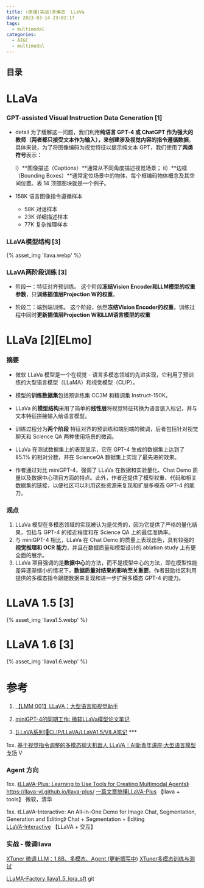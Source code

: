 ```yaml
---
title: (原理|实战)多模态  LLaVa
date: 2023-03-14 23:02:17
tags:
  - multimodal
categories:
  - AIGC  
  - multimodal
---
```


<p></p>
<!-- more -->

## 目录
<!-- toc -->

# LLaVa
### GPT-assisted Visual Instruction Data Generation [1]
+ detail
  为了缓解这一问题，我们利用**纯语言 GPT-4 或 ChatGPT 作为强大的教师（两者都只接受文本作为输入），来创建涉及视觉内容的指令遵循数据**。具体来说，为了将图像编码为视觉特征以提示纯文本 GPT，我们使用了**两类符号**表示：

    i）**图像描述（Captions）**通常从不同角度描述视觉场景；
    ii）**边框（Bounding Boxes）**通常定位场景中的物体，每个框编码物体概念及其空间位置。表 14 顶部图块就是一个例子。


+ 158K   语言图像指令遵循样本
  + 58K  对话样本
  + 23K  详细描述样本 
  + 77K  复杂推理样本


### LLaVA模型结构 [3]
{% asset_img  'llava.webp' %}


### LLaVA两阶段训练 [3] 
+ 阶段一：特征对齐预训练。
  这个阶段**冻结Vision Encoder和LLM模型的权重参数**，只**训练插值层Projection W的权重**。
  
+ 阶段二：端到端训练。
  这个阶段，依然**冻结Vision Encoder的权重**，训练过程中同时**更新插值层Projection W和LLM语言模型的权重**
  

# LLaVa [2][ELmo]

### 摘要
+ 微软 LLaVa 模型是一个在视觉 - 语言多模态领域的先进实现，它利用了预训练的大型语言模型（LLaMA）和视觉模型（CLIP）。

+ 模型的**训练数据集**包括预训练集 CC3M 和精调集 Instruct-150K。

+ LLaVa 的**模型结构**采用了简单的**线性层**将视觉特征转换为语言嵌入标记，并与文本特征拼接输入给语言模型。

+ 训练过程分为**两个阶段**
  特征对齐的预训练和端到端的微调，后者包括针对视觉聊天和 Science QA 两种使用场景的微调。
  
+ LLaVa 在测试数据集上的表现显示，它在 GPT-4 生成的数据集上达到了 85.1% 的相对分数，并在 ScienceQA 数据集上实现了最先进的效果。

+ 作者通过对比 miniGPT-4，强调了 LLaVa 在数据和实验量化、Chat Demo 质量以及数据中心项目方面的特点。此外，作者还提供了模型权重、代码和相关数据集的链接，以便社区可以利用这些资源来复现和扩展多模态 GPT-4 的能力。

### 观点
1. LLaVa 模型在多模态领域的实现被认为是优秀的，因为它提供了严格的量化结果，包括与 GPT-4 的接近程度和在 Science QA 上的最佳准确率。
2. 与 miniGPT-4 相比，LLaVa 在 Chat Demo 的质量上表现出色，具有较强的**视觉推理和 OCR 能力**，并且在数据质量和模型设计的 ablation study 上有更全面的展示。
3. LLaVa 项目强调的是**数据中心**的方法，而不是模型中心的方法，即在模型性能差异逐渐缩小的情况下，**数据质量对结果的影响至关重要**。作者鼓励社区利用提供的多模态指令跟随数据来复现和进一步扩展多模态 GPT-4 的能力。

# LLaVA 1.5 [3] 
{% asset_img  'llava1.5.webp' %}


# LLaVA 1.6 [3] 
{% asset_img  'llava1.6.webp' %}


# 参考
1. [【LMM 001】LLaVA：大型语言和视觉助手](https://datac.blog.csdn.net/article/details/135329498)

2. [miniGPT-4的同期工作: 微软LLaVa模型论文笔记](https://zhuanlan.zhihu.com/p/625723805)

3. [[LLaVA系列]📒CLIP/LLaVA/LLaVA1.5/VILA笔记](https://zhuanlan.zhihu.com/p/683137074) ***

1xx. [基于视觉指令调整的多模态聊天机器人 LLaVA｜AI新青年讲座·大型语言模型专场](https://apposcmf8kb5033.pc.xiaoe-tech.com/live_pc/l_64a7d4fde4b0d1e42e7fc7e6) V

### Agent 方向
1xx. [《LLaVA-Plus: Learning to Use Tools for Creating Multimodal Agents》 ](https://arxiv.org/pdf/2311.05437)
    https://llava-vl.github.io/llava-plus/
   [一篇文章搞懂LLaVA-Plus](https://zhuanlan.zhihu.com/p/679038553)
   【llava + tools】  微软，清华
    
1xx. 《LLaVA-Interactive: An All-in-One Demo for Image Chat, Segmentation, Generation and Editing》 Chat + Segmentation + Editing  
    [LLaVA-Interactive](https://llava-vl.github.io/llava-interactive/)
   【LLaVA + 交互】
   
###  实战 - 微调llava 
[XTuner 微调 LLM：1.8B、多模态、Agent (更新撰写中)](https://github.com/InternLM/Tutorial/blob/camp2/xtuner/readme.md)
[XTuner多模态训练与测试](https://github.com/InternLM/Tutorial/blob/camp2/xtuner/llava/xtuner_llava.md)

[LLaMA-Factory  llava1_5_lora_sft](https://github.com/hiyouga/LLaMA-Factory/blob/main/examples/train_lora/llava1_5_lora_sft.yaml) git
